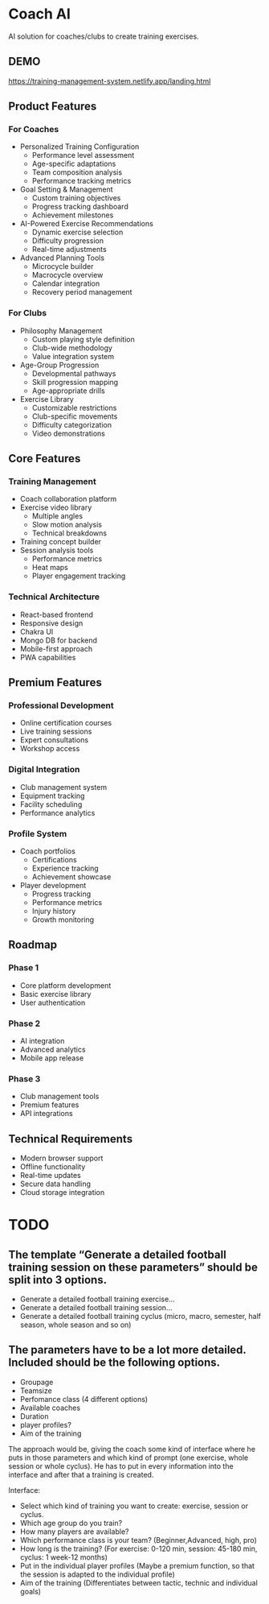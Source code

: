# Coach AI

AI solution for coaches/clubs to create training exercises.

## DEMO

https://training-management-system.netlify.app/landing.html

## Product Features

### For Coaches

- Personalized Training Configuration
    - Performance level assessment
    - Age-specific adaptations
    - Team composition analysis
    - Performance tracking metrics
- Goal Setting & Management
    - Custom training objectives
    - Progress tracking dashboard
    - Achievement milestones
- AI-Powered Exercise Recommendations
    - Dynamic exercise selection
    - Difficulty progression
    - Real-time adjustments
- Advanced Planning Tools
    - Microcycle builder
    - Macrocycle overview
    - Calendar integration
    - Recovery period management

### For Clubs

- Philosophy Management
    - Custom playing style definition
    - Club-wide methodology
    - Value integration system
- Age-Group Progression
    - Developmental pathways
    - Skill progression mapping
    - Age-appropriate drills
- Exercise Library
    - Customizable restrictions
    - Club-specific movements
    - Difficulty categorization
    - Video demonstrations

## Core Features

### Training Management

- Coach collaboration platform
- Exercise video library
    - Multiple angles
    - Slow motion analysis
    - Technical breakdowns
- Training concept builder
- Session analysis tools
    - Performance metrics
    - Heat maps
    - Player engagement tracking

### Technical Architecture

- React-based frontend
- Responsive design
- Chakra UI
- Mongo DB for backend
- Mobile-first approach
- PWA capabilities

## Premium Features

### Professional Development

- Online certification courses
- Live training sessions
- Expert consultations
- Workshop access

### Digital Integration

- Club management system
- Equipment tracking
- Facility scheduling
- Performance analytics

### Profile System

- Coach portfolios
    - Certifications
    - Experience tracking
    - Achievement showcase
- Player development
    - Progress tracking
    - Performance metrics
    - Injury history
    - Growth monitoring

## Roadmap

### Phase 1

- Core platform development
- Basic exercise library
- User authentication

### Phase 2

- AI integration
- Advanced analytics
- Mobile app release

### Phase 3

- Club management tools
- Premium features
- API integrations

## Technical Requirements

- Modern browser support
- Offline functionality
- Real-time updates
- Secure data handling
- Cloud storage integration

# TODO

## The template “Generate a detailed football training session on these parameters” should be split into 3 options.

- Generate a detailed football training exercise…
- Generate a detailed football training session…
- Generate a detailed football training cyclus (micro, macro, semester, half season, whole season
  and so on)

## The parameters have to be a lot more detailed. Included should be the following options.

- Groupage
- Teamsize
- Perfomance class (4 different options)
- Available coaches
- Duration
- player profiles?
- Aim of the training

The approach would be, giving the coach some kind of interface where he puts in those parameters and
which kind of prompt (one exercise, whole session or whole cyclus). He has to put in every
information into the interface and after that a training is created.

Interface:

- Select which kind of training you want to create: exercise, session or cyclus.
- Which age group do you train?
- How many players are available?
- Which performance class is your team? (Beginner,Advanced, high, pro)
- How long is the training? (For exercise: 0-120 min, session: 45-180 min, cyclus: 1 week-12 months)
- Put in the individual player profiles (Maybe a premium function, so that the session is adapted to
  the individual profile)
- Aim of the training (Differentiates between tactic, technic and individual goals)
